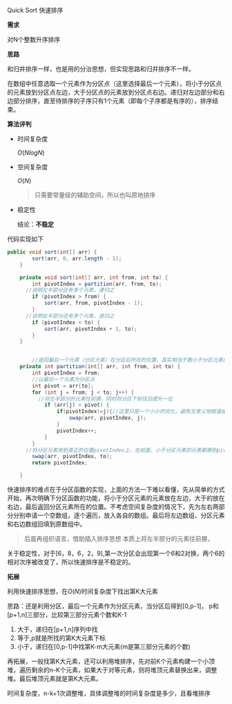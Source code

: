 Quick Sort 快速排序

**需求**

对N个整数升序排序

**思路**

和归并排序一样，也是用的分治思想，但实现思路和归并排序不一样。

在数组中任意选取一个元素作为分区点（这里选择最后一个元素），将小于分区点的元素放到分区点左边，大于分区点的元素放到分区点右边。递归对左边部分和右边部分排序，直至待排序的子序只有1个元素（即每个子序都是有序的），排序结束。

**算法评判**

* 时间复杂度

  $O(NlogN)$

* 空间复杂度

  $O(N)$

  > 只需要常量级的辅助空间，所以也叫原地排序

* 稳定性

  结论：**不稳定**

代码实现如下

```java
public void sort(int[] arr) {
        sort(arr, 0, arr.length - 1);
    }

    private void sort(int[] arr, int from, int to) {
        int pivotIndex = partition(arr, from, to);
      //说明左半部分还有多个元素，递归之
        if (pivotIndex > from) {
            sort(arr, from, pivotIndex - 1);
        }
      //说明右半部分还有多个元素，递归之
        if (pivotIndex < to) {
            sort(arr, pivotIndex + 1, to);
        }
    }


		//返回最后一个元素（分区元素）在分区后所在的位置，其实相当于数小于分区元素的个数
    private int partition(int[] arr, int from, int to) {
        int pivotIndex = from;
        //以最后一个元素为分区点
        int pivot = arr[to];
        for (int j = from; j < to; j++) {
          //将左半部分的元素往前挪，同时将分区下标往后提升一位
            if (arr[j] < pivot) {
              	if(pivotIndex!=j){//这里只是一个小小的优化，避免无意义地赋值操作
                	swap(arr, pivotIndex, j);
                }
                pivotIndex++;
            }
        }
      //将分区元素放到真正的位置pivotIndex上，在前面，小于分区元素的元素都挪到pivotIndex前面去了，所以从pivotIndex到to-1这些元素都是大于分区元素的
        swap(arr, pivotIndex, to);
        return pivotIndex;

    }
```

快速排序的难点在于分区函数的实现，上面的方法一下难以看懂，先从简单的方式开始，再次明确下分区函数的功能，将小于分区元素的元素放在左边，大于的放在右边，最后返回分区元素所在的位置。不考虑空间复杂度的情况下，先为左右两部分分别申请一个空数组，逐个遍历，放入各自的数组。最后将左边数组、分区元素和右边数组回填到原数组中。

> 后面再组织语言，借助插入排序思想 本质上将左半部分的元素往前挪，



关于稳定性，对于[6，8，6，2，9],第一次分区会出现第一个6和2对换，两个6的相对次序被改变了，所以快速排序是不稳定的。

**拓展**

利用快速排序思想，在$O(N)$时间复杂度下找出第K大元素

思路：还是利用分区，最后一个元素作为分区元素，当分区后得到[0,p-1]， p和[p+1,n]三部分，比较第三部分元素个数和K-1

1. 大于，递归在[p+1,n]序列中找
2. 等于,p就是所找的第K大元素下标
3. 小于，递归在[0,p-1]中找第K-m大元素(m是第三部分元素的个数)

再拓展，一般找第K大元素，还可以利用堆排序，先对前K个元素构建一个小顶堆，遍历剩余的n-K个元素，如果大于对等元素，则将堆顶元素替换出来，调整堆。最后堆顶元素就是第K大元素。

时间复杂度，n-k+1次调整堆，具体调整堆的时间复杂度是多少，且看堆排序